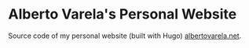 # Alberto Varela's Personal Website

Source code of my personal website (built with Hugo) [albertovarela.net](https://www.albertovarela.net).
